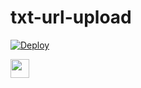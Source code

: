 # txt-url-upload

[![Deploy](https://www.herokucdn.com/deploy/button.svg)](https://heroku.com/deploy?template=https://github.com/Theamitkumarsaini/amittxt)


<a href="https://heroku.com/deploy?template=https://github.com/Theamitkumarsaini/amittxt">
     <img height="30px" src="https://img.shields.io/badge/Deploy%20To%20Heroku-blueviolet?style=for-the-badge&logo=heroku">
  </a>
